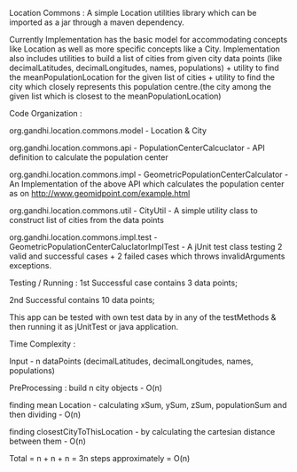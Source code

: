 Location Commons : A simple Location utilities library which can be imported as a jar through a maven dependency.

Currently Implementation has the basic model for accommodating concepts like Location as well as more specific concepts like a City. Implementation also includes utilities to build a list of cities from given city data points (like decimalLatitudes, decimalLongitudes, names, populations) + utility to find the meanPopulationLocation for the given list of cities + utility to find the city which closely represents this population centre.(the city among the given list which is closest to the meanPopulationLocation)


Code Organization : 

org.gandhi.location.commons.model - Location & City

org.gandhi.location.commons.api - PopulationCenterCalcuclator - API definition to calculate the population center

org.gandhi.location.commons.impl - GeometricPopulationCenterCalculator - An Implementation of the above API which calculates the population center as on http://www.geomidpoint.com/example.html

org.gandhi.location.commons.util - CityUtil - A simple utility class to construct list of cities from the data points

org.gandhi.location.commons.impl.test - GeometricPopulationCenterCaluclatorImplTest - A jUnit test class testing 2 valid and successful cases + 2 failed cases which throws invalidArguments exceptions.



Testing / Running : 
1st Successful case contains 3 data points;

2nd Successful contains 10 data points;

This app can be tested with own test data by in any of the testMethods & then running it as jUnitTest or java application.


Time Complexity : 

Input  - n dataPoints (decimalLatitudes, decimalLongitudes, names, populations)

PreProcessing : build n city objects - O(n)

finding mean Location - calculating xSum, ySum, zSum, populationSum and then dividing - O(n)

finding closestCityToThisLocation - by calculating the cartesian distance between them - O(n)


Total = n + n + n = 3n steps approximately = O(n)